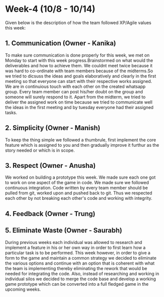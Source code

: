 # Week-4 (10/8 - 10/14)

Given below is the description of how the team followed XP/Agile values this week:

## 1. Communication (Owner - Kanika)

To make sure communication is done properly for this week, we met on Monday to start with this week progress.Brainstormed on what would the deliverables and how to achieve them. We couldnt meet twice because it was hard to co-ordinate with team members because of the midterms.So we tried to dicsuss the ideas and goals elaboratively and clearly in the first meeting so that everyone can start with their respective works assigned. We are in continuious touch with each other on the created whatsapp group. Every team member can post his/her doubt on the group and someone will surely respond to it. Apart from the midterm, we tried to deliver the assigned work on time because we tried to communicate well the ideas in the first meeting and by tuesday everyone had their assigned tasks. 

## 2. Simplicity (Owner - Manish)
To keep the thing simple we followed a thumbrule, first implement the core feature which is assigned to you and then gradually improve it furthur as the story needed or which is in scope. 

## 3. Respect (Owner - Anusha)
We worked on building a prototype this week. We made sure each one got to work on one aspect of the game in code. We made sure we followed continuous integration. Code written by every team member should be pulled from git, worked upon and pushed back to git. Thus we respected each other by not breaking each other's code and working with integrity.

## 4. Feedback (Owner - Trung)

## 5. Eliminate Waste (Owner - Saurabh)

During previous weeks each individual was allowed to research and implement a feature in his or her own way in order to first learn how a particular task is to be performed. This week however, in order to give a form to the game and maintain a common strategy we decided to eliminate the various options and continue with an option that is coherent with what the team is implementing thereby eliminating the rework that would be needed for integrating the code. Also, instead of researching and working in individual silos we decided to merge the code base and develop a working game prototype which can be converted into a full fledged game in the upcoming weeks.
